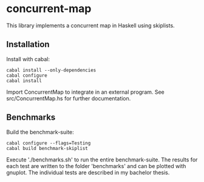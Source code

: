 # concurrent-map
This library implements a concurrent map in Haskell using skiplists.

## Installation
Install with cabal:
```
cabal install --only-dependencies
cabal configure
cabal install
```
Import ConcurrentMap to integrate in an external program.
See src/ConcurrentMap.hs for further documentation.

## Benchmarks
Build the benchmark-suite:
```
cabal configure --flags=Testing
cabal build benchmark-skiplist
```
Execute './benchmarks.sh' to run the entire benchmark-suite.
The results for each test are written to the folder 'benchmarks'
and can be plotted with gnuplot.
The individual tests are described in my bachelor thesis.
